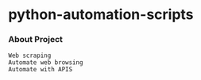 # python-automation-scripts

### About Project

    Web scraping
    Automate web browsing
    Automate with APIS

